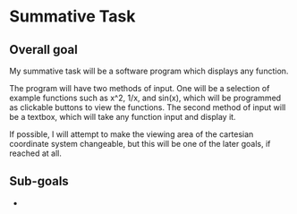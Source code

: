 # Summative Task

## Overall goal

My summative task will be a software program which displays any function.

The program will have two methods of input. One will be a selection of example functions such as x^2, 1/x, and sin(x), which will be programmed as clickable buttons to view the functions. The second method of input will be a textbox, which will take any function input and display it.

If possible, I will attempt to make the viewing area of the cartesian coordinate system changeable, but this will be one of the later goals, if reached at all.

## Sub-goals

* 
